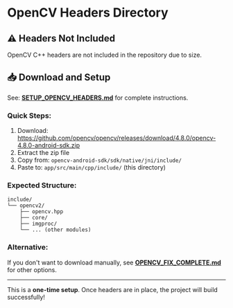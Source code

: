 # OpenCV Headers Directory

## ⚠️ Headers Not Included

OpenCV C++ headers are not included in the repository due to size.

## 📥 Download and Setup

See: **[SETUP_OPENCV_HEADERS.md](../SETUP_OPENCV_HEADERS.md)** for complete instructions.

### Quick Steps:

1. Download: https://github.com/opencv/opencv/releases/download/4.8.0/opencv-4.8.0-android-sdk.zip
2. Extract the zip file
3. Copy from: `opencv-android-sdk/sdk/native/jni/include/`
4. Paste to: `app/src/main/cpp/include/` (this directory)

### Expected Structure:

```
include/
└── opencv2/
    ├── opencv.hpp
    ├── core/
    ├── imgproc/
    └── ... (other modules)
```

### Alternative:

If you don't want to download manually, see **[OPENCV_FIX_COMPLETE.md](../../../../OPENCV_FIX_COMPLETE.md)** for other options.

---

This is a **one-time setup**. Once headers are in place, the project will build successfully!

